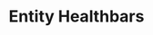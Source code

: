 ---
layout: post
title: Entity Healthbars
permalink: /addons/compliance32x/Entity%20Healthbars
comments: true
comments-id: EntityHealthbars32x
header-img: compliance32x/addons/Entity Healthbars.jpg
optifine: true

carousel-img: article/carousel/Entity Healthbars/32x/
show_carousel_name: false

long_text: This pack adds 32x resolution healthbars to all of the entities that support OptiFine entity models. This pack requires OptiFine to work.

authors:
  - Ewan Howell:
    - https://twitter.com/ewanhowell5195

download:
  - ewanhowell.com:
    - https://www.ewanhowell.com/?pack=entity-healthbars-hd
---